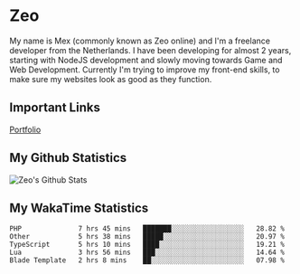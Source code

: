 # Zeo
My name is Mex (commonly known as Zeo online) and I'm a freelance developer from the Netherlands. I have been developing for almost 2 years, starting with NodeJS development and slowly moving towards Game and Web Development. Currently I'm trying to improve my front-end skills, to make sure my websites look as good as they function.

## Important Links
[Portfolio](https://zeodev.cc)

## My Github Statistics
![Zeo's Github Stats](https://github-readme-stats.vercel.app/api?username=zeo&count_private=true&show_icons=true&theme=onedark)

## My WakaTime Statistics
<!--START_SECTION:waka-->
```text
PHP              7 hrs 45 mins   ███████░░░░░░░░░░░░░░░░░░   28.82 % 
Other            5 hrs 38 mins   █████░░░░░░░░░░░░░░░░░░░░   20.97 % 
TypeScript       5 hrs 10 mins   ████░░░░░░░░░░░░░░░░░░░░░   19.21 % 
Lua              3 hrs 56 mins   ███░░░░░░░░░░░░░░░░░░░░░░   14.64 % 
Blade Template   2 hrs 8 mins    ██░░░░░░░░░░░░░░░░░░░░░░░   07.98 %
```
<!--END_SECTION:waka-->
